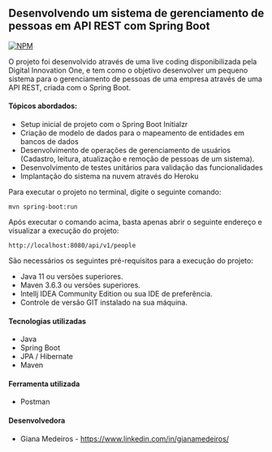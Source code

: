 <h2>Desenvolvendo um sistema de gerenciamento de pessoas em API REST com Spring Boot</h2>

[![NPM](https://img.shields.io/npm/l/react)](https://github.com/MedeirosGiana/personapi/blob/main/LICENSE)


O projeto foi desenvolvido através de uma live coding disponibilizada pela Digital Innovation One, e tem como o objetivo desenvolver um pequeno sistema para o gerenciamento de pessoas de uma empresa através de uma API REST, criada com o Spring Boot.


#### Tópicos abordados:

* Setup inicial de projeto com o Spring Boot Initialzr
* Criação de modelo de dados para o mapeamento de entidades em bancos de dados
* Desenvolvimento de operações de gerenciamento de usuários (Cadastro, leitura, atualização e remoção de pessoas de um sistema).
* Desenvolvimento de testes unitários para validação das funcionalidades
* Implantação do sistema na nuvem através do Heroku

Para executar o projeto no terminal, digite o seguinte comando:

```shell script
mvn spring-boot:run 
```

Após executar o comando acima, basta apenas abrir o seguinte endereço e visualizar a execução do projeto:

```
http://localhost:8080/api/v1/people
```


São necessários os seguintes pré-requisitos para a execução do projeto:

* Java 11 ou versões superiores.
* Maven 3.6.3 ou versões superiores.
* Intellj IDEA Community Edition ou sua IDE de preferência.
* Controle de versão GIT instalado na sua máquina.

#### Tecnologias utilizadas 
- Java
- Spring Boot
- JPA / Hibernate
- Maven

#### Ferramenta utilizada
- Postman

#### Desenvolvedora
- Giana Medeiros - https://www.linkedin.com/in/gianamedeiros/



